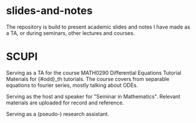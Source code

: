 # slides-and-notes
The repository is build to present academic slides and notes I have made as a TA, or during seminars, other lectures and courses.

# SCUPI 
Serving as a TA for the course MATH0290 Differential Equations 
Tutorial Materials for {#odd}_th tutorials.
The course covers from separable equations to fourier series, mostly talking about ODEs.

Serving as the host and speaker for "Seminar in Mathematics". Relevant materials are uploaded for record and reference.

Serving as a (pseudo-) research assistant.
